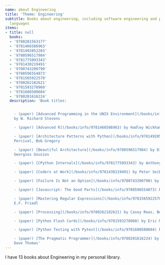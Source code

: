 ```yaml
---
name: about Engineering
title: 'Theme: Engineering'
subtitle: Books about engineering, including software engineering and programming
  languages
items:
- title: null
  books:
  - '9780201563177'
  - '9781466586963'
  - '9781492052203'
  - '9780596517984'
  - '9781775093343'
  - '9781430219491'
  - '9780743200790'
  - '9780596554873'
  - '9781565922570'
  - '9780262182621'
  - '9781593278960'
  - '9781680508604'
  - '9780201616224'
  description: 'Book titles:


    - (paper) [Advanced Programming in the UNIX Environment](/books/info/9780201563177)
    by W. Richard Stevens

    - (paper) [Advanced R](/books/info/9781466586963) by Hadley Wickham

    - (paper) [Architecture Patterns with Python](/books/info/9781492052203) by Harry
    Percival, Bob Gregory

    - (paper) [Beautiful Architecture](/books/info/9780596517984) by Diomidis Spinellis,
    Georgios Gousios

    - (paper) [CPython Internals](/books/info/9781775093343) by Anthony Shaw

    - (paper) [Coders at Work](/books/info/9781430219491) by Peter Seibel

    - (paper) [Failure Is Not an Option](/books/info/9780743200790) by Gene Kranz

    - (paper) [Javascript: The Good Parts](/books/info/9780596554873) by Douglas Crockford

    - (paper) [Mastering Regular Expressions](/books/info/9781565922570) by Jeffrey
    E.F. Friedl

    - (paper) [Processing](/books/info/9780262182621) by Casey Reas, Ben Fry

    - (paper) [Python Flash Cards](/books/info/9781593278960) by Eric Matthes

    - (paper) [Python Testing with Pytest](/books/info/9781680508604) by Brian Okken

    - (paper) [The Pragmatic Programmer](/books/info/9780201616224) by Andy Hunt,
    Dave Thomas'
---
```

I have 13 books about Engineering in my personal library.

